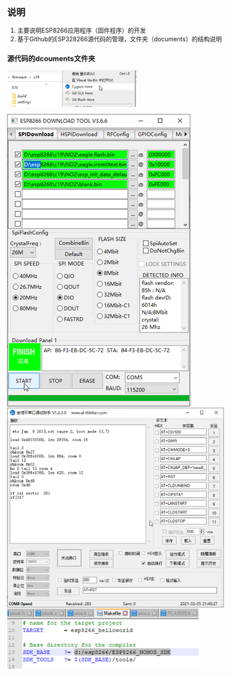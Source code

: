 
## 说明
1. 主要说明ESP8266应用程序（固件程序）的开发
1. 基于Github的ESP328266源代码的管理，文件夹（documents）的结构说明

### 源代码的dcouments文件夹


<a href="list.md"><img src="readme/210205212625.png" height="85" alt="ESP32" /> </a>

<img src="readme/210205213549.png" alt="ESP32" />
<img src="readme/210205214031.png" alt="ESP32" /> 
<img src="readme/210205215457.png" alt="ESP32" /> 
